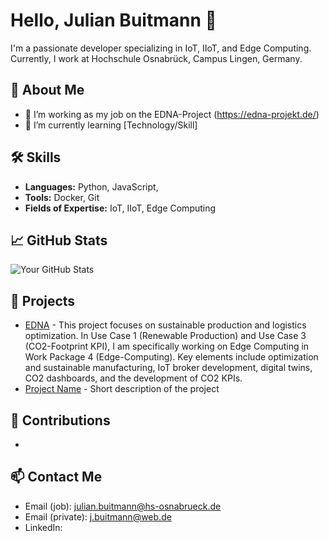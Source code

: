 # Hello, Julian Buitmann 👋

I'm a passionate developer specializing in IoT, IIoT, and Edge Computing.
Currently, I work at Hochschule Osnabrück, Campus Lingen, Germany.

## 🚀 About Me
- 🔭 I’m working as my job on the EDNA-Project (https://edna-projekt.de/)
- 🌱 I’m currently learning [Technology/Skill]

## 🛠 Skills
- **Languages:** Python, JavaScript, 
- **Tools:** Docker, Git
- **Fields of Expertise:** IoT, IIoT, Edge Computing

## 📈 GitHub Stats
![Your GitHub Stats](https://github-readme-stats.vercel.app/api?username=julian-buitmann&show_icons=true&theme=radical)

## 🔧 Projects
- [EDNA](https://edna-projekt.de/) - 
  This project focuses on sustainable production and logistics optimization. In Use Case 1 (Renewable Production) and Use Case 3 (CO2-Footprint KPI),
  I am specifically working on Edge Computing in Work Package 4 (Edge-Computing). Key elements include optimization and sustainable manufacturing,
  IoT broker development, digital twins, CO2 dashboards, and the development of CO2 KPIs.
- [Project Name](URL) - Short description of the project

## 🤝 Contributions
- 

## 📫 Contact Me
- Email (job): julian.buitmann@hs-osnabrueck.de
- Email (private): j.buitmann@web.de
- LinkedIn: 

